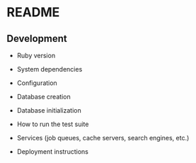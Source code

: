 # README

## Development

* Ruby version

* System dependencies

* Configuration

* Database creation

* Database initialization

* How to run the test suite

* Services (job queues, cache servers, search engines, etc.)

* Deployment instructions
